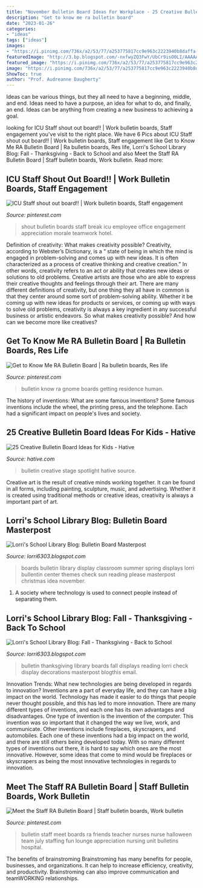 ```yaml
---
title: "November Bulletin Board Ideas For Workplace - 25 Creative Bulletin Board Ideas For Kids"
description: "Get to know me ra bulletin board"
date: "2023-01-26"
categories:
- "ideas"
tags: ["ideas"]
images:
- "https://i.pinimg.com/736x/a2/53/77/a253775817cc9e963c2223940b8daffa--shout-out.jpg"
featuredImage: "http://3.bp.blogspot.com/-nxfwyZQ3FwY/UbCr9isO0LI/AAAAAAAAAJk/nPOwFqF4ltE/s1600/B&amp;NPosters2011+042.JPG"
featured_image: "https://i.pinimg.com/736x/a2/53/77/a253775817cc9e963c2223940b8daffa--shout-out.jpg"
image: "https://i.pinimg.com/736x/a2/53/77/a253775817cc9e963c2223940b8daffa--shout-out.jpg"
ShowToc: true
author: "Prof. Audreanne Daugherty"
---
```



Ideas can be various things, but they all need to have a beginning, middle, and end. Ideas need to have a purpose, an idea for what to do, and finally, an end. Ideas can be anything from creating a new business to achieving a goal.

	

		
looking for ICU Staff shout out board!! | Work bulletin boards, Staff engagement you've visit to the right place. We have 6 Pics about ICU Staff shout out board!! | Work bulletin boards, Staff engagement like Get to Know Me RA Bulletin Board | Ra bulletin boards, Res life, Lorri&#039;s School Library Blog: Fall - Thanksgiving - Back to School and also Meet the Staff RA Bulletin Board | Staff bulletin boards, Work bulletin. Read more:
		
    
## ICU Staff Shout Out Board!! | Work Bulletin Boards, Staff Engagement

<img loading=lazy src="https://i.pinimg.com/736x/a2/53/77/a253775817cc9e963c2223940b8daffa--shout-out.jpg" onerror="this.onerror=null;this.src='https://tse4.mm.bing.net/th?id=OIP.06TT_ZKT6KXgl71VxvtB_QHaFj&amp;pid=15.1';" alt="ICU Staff shout out board!! | Work bulletin boards, Staff engagement">

_Source: pinterest.com_

>shout bulletin boards staff break icu employee office engagement appreciation morale teamwork hotel. 

	

Definition of creativity: What makes creativity possible?
Creativity, according to Webster’s Dictionary, is a “ state of being in which the mind is engaged in problem-solving and comes up with new ideas. It is often characterized as a process of creative thinking and creative creation.” In other words, creativity refers to an act or ability that creates new ideas or solutions to old problems. Creative artists are those who are able to express their creative thoughts and feelings through their art.
There are many different definitions of creativity, but one thing they all have in common is that they center around some sort of problem-solving ability. Whether it be coming up with new ideas for products or services, or coming up with ways to solve old problems, creativity is always a key ingredient in any successful business or artistic endeavors. So what makes creativity possible? And how can we become more like creatives?

    
## Get To Know Me RA Bulletin Board | Ra Bulletin Boards, Res Life

<img loading=lazy src="https://i.pinimg.com/736x/fb/fc/fb/fbfcfb6d8a9b6800d83daab1cbcd0d6b.jpg" onerror="this.onerror=null;this.src='https://tse2.mm.bing.net/th?id=OIP.-Nm8nO4CoyEZX2F8Upc-JQHaFj&amp;pid=15.1';" alt="Get to Know Me RA Bulletin Board | Ra bulletin boards, Res life">

_Source: pinterest.com_

>bulletin know ra gnome boards getting residence human. 

	

The history of inventions: What are some famous inventions?
Some famous inventions include the wheel, the printing press, and the telephone. Each had a significant impact on people's lives and society.

    
## 25 Creative Bulletin Board Ideas For Kids - Hative

<img loading=lazy src="https://hative.com/wp-content/uploads/2014/06/bulletin-board-ideas/4-spotlight-work-on-stage-bulletin-board.jpg" onerror="this.onerror=null;this.src='https://tse3.mm.bing.net/th?id=OIP.7aRDDQnXYg7L06z1Mz7hbAHaJ3&amp;pid=15.1';" alt="25 Creative Bulletin Board Ideas for Kids - Hative">

_Source: hative.com_

>bulletin creative stage spotlight hative source. 

	

Creative art is the result of creative minds working together. It can be found in all forms, including painting, sculpture, music, and advertising. Whether it is created using traditional methods or creative ideas, creativity is always a important part of art.

    
## Lorri&#039;s School Library Blog: Bulletin Board Masterpost

<img loading=lazy src="http://1.bp.blogspot.com/-fKlBEgPdFV4/UbCwMma_u9I/AAAAAAAAALI/2q9auQ7Z_P0/s1600/AllPicutresFrom+Camera4-2013+001+(345).JPG" onerror="this.onerror=null;this.src='https://tse1.mm.bing.net/th?id=OIP.3aQfN_S8JGNo2S5ssa7MbAHaJ4&amp;pid=15.1';" alt="Lorri&#039;s School Library Blog: Bulletin Board Masterpost">

_Source: lorri6303.blogspot.com_

>boards bulletin library display classroom summer spring displays lorri bullentin center themes check sun reading please masterpost christmas idea november. 

	

1. A society where technology is used to connect people instead of separating them.

    
## Lorri&#039;s School Library Blog: Fall - Thanksgiving - Back To School

<img loading=lazy src="http://3.bp.blogspot.com/-nxfwyZQ3FwY/UbCr9isO0LI/AAAAAAAAAJk/nPOwFqF4ltE/s1600/B&amp;NPosters2011+042.JPG" onerror="this.onerror=null;this.src='https://tse3.mm.bing.net/th?id=OIP.JvK67JdDrNk9c-qJpETeswHaFj&amp;pid=15.1';" alt="Lorri&#039;s School Library Blog: Fall - Thanksgiving - Back to School">

_Source: lorri6303.blogspot.com_

>bulletin thanksgiving library boards fall displays reading lorri check display decorations masterpost blogthis email. 

	

Innovation Trends: What new technologies are being developed in regards to innovation?
Inventions are a part of everyday life, and they can have a big impact on the world. Technology has made it easier to do things that people never thought possible, and this has led to more innovation. There are many different types of inventions, and each one has its own advantages and disadvantages. One type of invention is the invention of the computer. This invention was so important that it changed the way we live, work, and communicate. Other inventions include fireplaces, skyscrapers, and automobiles. Each one of these inventions had a big impact on the world, and there are still others being developed today. With so many different types of inventions out there, it is hard to say which ones are the most innovative. However, some ideas that come to mind would be fireplaces or skyscrapers as being the most innovative technologies in regards to innovation.

    
## Meet The Staff RA Bulletin Board | Staff Bulletin Boards, Work Bulletin

<img loading=lazy src="https://i.pinimg.com/736x/4a/ef/02/4aef023df3e42bb8fb58b547d0997b73--meet-our-staff-bulletin-board-staff-board.jpg" onerror="this.onerror=null;this.src='https://tse1.mm.bing.net/th?id=OIP.K_YBfXxXgXd7I2vA89MmewHaFj&amp;pid=15.1';" alt="Meet the Staff RA Bulletin Board | Staff bulletin boards, Work bulletin">

_Source: pinterest.com_

>bulletin staff meet boards ra friends teacher nurses nurse halloween team july staffing fun lounge appreciation nursing unit bulletins hospital. 

	

The benefits of brainstroming
Brainstroming has many benefits for people, businesses, and organizations. It can help to increase efficiency, creativity, and productivity. Brainstroming can also improve communication and teamWORKING relationships.

